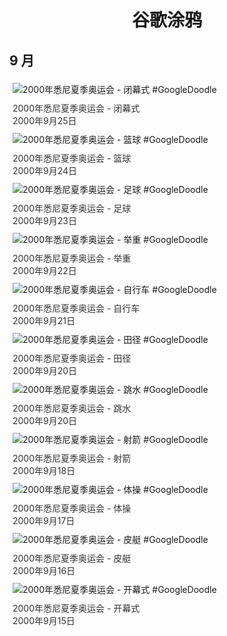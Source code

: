 
<h1 align="center"> 谷歌涂鸦 </h1>




## 9 月

<div class="image">


<img src="//www.google.com/logos/2000/olympics_doodle11.gif" alt="2000年悉尼夏季奥运会 - 闭幕式 #GoogleDoodle" style="margin: 5px"/>
<div class="info" style="font-size: 14px; color:#333333; margin:5px"><div class="title">2000年悉尼夏季奥运会 - 闭幕式</div><div class="date">2000年9月25日</div></div>

<img src="//www.google.com/logos/2000/olympics_doodle10.gif" alt="2000年悉尼夏季奥运会 - 篮球 #GoogleDoodle" style="margin: 5px"/>
<div class="info" style="font-size: 14px; color:#333333; margin:5px"><div class="title">2000年悉尼夏季奥运会 - 篮球</div><div class="date">2000年9月24日</div></div>

<img src="//www.google.com/logos/2000/olympics_doodle9.gif" alt="2000年悉尼夏季奥运会 - 足球 #GoogleDoodle" style="margin: 5px"/>
<div class="info" style="font-size: 14px; color:#333333; margin:5px"><div class="title">2000年悉尼夏季奥运会 - 足球</div><div class="date">2000年9月23日</div></div>

<img src="//www.google.com/logos/2000/olympics_doodle8.gif" alt="2000年悉尼夏季奥运会 - 举重 #GoogleDoodle" style="margin: 5px"/>
<div class="info" style="font-size: 14px; color:#333333; margin:5px"><div class="title">2000年悉尼夏季奥运会 - 举重</div><div class="date">2000年9月22日</div></div>

<img src="//www.google.com/logos/2000/olympics_doodle7.gif" alt="2000年悉尼夏季奥运会 - 自行车 #GoogleDoodle" style="margin: 5px"/>
<div class="info" style="font-size: 14px; color:#333333; margin:5px"><div class="title">2000年悉尼夏季奥运会 - 自行车</div><div class="date">2000年9月21日</div></div>

<img src="//www.google.com/logos/2000/olympic_doodle5.gif" alt="2000年悉尼夏季奥运会 - 田径 #GoogleDoodle" style="margin: 5px"/>
<div class="info" style="font-size: 14px; color:#333333; margin:5px"><div class="title">2000年悉尼夏季奥运会 - 田径</div><div class="date">2000年9月20日</div></div>

<img src="//www.google.com/logos/2000/olympics_doodle6.gif" alt="2000年悉尼夏季奥运会 - 跳水 #GoogleDoodle" style="margin: 5px"/>
<div class="info" style="font-size: 14px; color:#333333; margin:5px"><div class="title">2000年悉尼夏季奥运会 - 跳水</div><div class="date">2000年9月20日</div></div>

<img src="//www.google.com/logos/2000/olympics_doodle4.gif" alt="2000年悉尼夏季奥运会 - 射箭 #GoogleDoodle" style="margin: 5px"/>
<div class="info" style="font-size: 14px; color:#333333; margin:5px"><div class="title">2000年悉尼夏季奥运会 - 射箭</div><div class="date">2000年9月18日</div></div>

<img src="//www.google.com/logos/2000/olympics_doodle3.gif" alt="2000年悉尼夏季奥运会 - 体操 #GoogleDoodle" style="margin: 5px"/>
<div class="info" style="font-size: 14px; color:#333333; margin:5px"><div class="title">2000年悉尼夏季奥运会 - 体操</div><div class="date">2000年9月17日</div></div>

<img src="//www.google.com/logos/2000/olympics_doodle2.gif" alt="2000年悉尼夏季奥运会 - 皮艇 #GoogleDoodle" style="margin: 5px"/>
<div class="info" style="font-size: 14px; color:#333333; margin:5px"><div class="title">2000年悉尼夏季奥运会 - 皮艇</div><div class="date">2000年9月16日</div></div>

<img src="//www.google.com/logos/2000/olympics_doodle1.gif" alt="2000年悉尼夏季奥运会 - 开幕式 #GoogleDoodle" style="margin: 5px"/>
<div class="info" style="font-size: 14px; color:#333333; margin:5px"><div class="title">2000年悉尼夏季奥运会 - 开幕式</div><div class="date">2000年9月15日</div></div>

</div>








